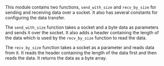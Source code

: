 
This module contains two functions, `send_with_size` and `recv_by_size` for sending and receiving data over a socket. It also has several constants for configuring the data transfer. 

The `send_with_size` function takes a socket and a byte data as parameters and sends it over the socket. It also adds a header containing the length of the data which is used by the `recv_by_size` function to read the data.

The `recv_by_size` function takes a socket as a parameter and reads data from it. It reads the header containing the length of the data first and then reads the data. It returns the data as a byte array.